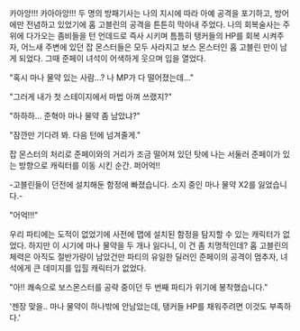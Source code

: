 카아앙!!! 카아아앙!!! 
두 명의 방패기사는 나의 지시에 따라 아예 공격을 포기하고, 방어에만 전념하고 있었기에 홉 고블린의 공격을 튼튼히 막아내 주었다. 
나의 회복술사는 주위에 다가오는 좀비들을 턴 언데드로 즉사 시키며 틈틈히 탱커들의 HP를 회복 시켜주자, 어느새 주변에 있던 잡 몬스터들은 모두 사라지고 보스 몬스터인 홉 고블린 만이 남게 되었다. 
그때 준페이 녀석이 어색하게 웃으며 입을 열었다. 

"혹시 마나 물약 있는 사람...? 나 MP가 다 떨어졌는데..." 

"그러게 내가 첫 스테이지에서 마법 아껴 쓰랬지?" 

"하하하... 준혁아 마나 물약 좀 남았냐?" 

"잠깐만 기다려 봐. 다음 턴에 넘겨줄게." 

잡 몬스터의 처리로 준페이와의 거리가 조금 떨어져 있던 탓에 나는 서둘러 준페이가 있는 방향으로 캐릭터를 이동 시킨 순간. 퍼어억!! 

-고블린들이 던전에 설치해둔 함정에 빠졌습니다. 소지 중인 마나 물약 X2를 잃었습니다.- 

"어억!!!" 

우리 파티에는 도적이 없었기에 사전에 맵에 설치된 함정을 탐지할 수 있는 캐릭터가 없었다. 하지만 이 시기에 마나 물약을 두 개나 잃다니, 이 건 좀 치명적인데? 
홉 고블린의 체력은 아직도 절반가량이 남았건만 파티의 유일한 딜러인 준페이의 공격이 멈추자, 녀석에게 큰 데미지를 입힐 캐릭터가 없었다. 

"아!! 쾌속으로 보스몬스터를 공략 중이던 두 번째 파티가 위기에 봉착했습니다." 

'젠장 맞을.. 마나 물약이 하나밖에 안남았는데, 탱커들 HP를 채워주려면 이것도 부족하다.' 